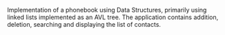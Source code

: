 Implementation of a phonebook using Data Structures, primarily using linked lists implemented as an AVL tree.
The application contains addition, deletion, searching and displaying the list of contacts.
